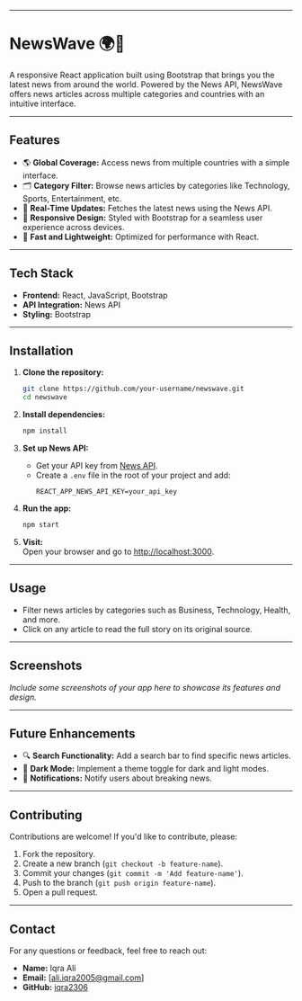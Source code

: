 
---

# NewsWave 🌍📰  

A responsive React application built using Bootstrap that brings you the latest news from around the world. Powered by the News API, NewsWave offers news articles across multiple categories and countries with an intuitive interface.  

---

## Features  

- 🌎 **Global Coverage:** Access news from multiple countries with a simple interface.  
- 🗂️ **Category Filter:** Browse news articles by categories like Technology, Sports, Entertainment, etc.  
- 🔄 **Real-Time Updates:** Fetches the latest news using the News API.  
- 🎨 **Responsive Design:** Styled with Bootstrap for a seamless user experience across devices.  
- 🚀 **Fast and Lightweight:** Optimized for performance with React.  

---

## Tech Stack  

- **Frontend:** React, JavaScript, Bootstrap  
- **API Integration:** News API  
- **Styling:** Bootstrap  

---

## Installation  

1. **Clone the repository:**  
   ```bash  
   git clone https://github.com/your-username/newswave.git  
   cd newswave  
   ```  

2. **Install dependencies:**  
   ```bash  
   npm install  
   ```  

3. **Set up News API:**  
   - Get your API key from [News API](https://newsapi.org/).  
   - Create a `.env` file in the root of your project and add:  
     ```env  
     REACT_APP_NEWS_API_KEY=your_api_key  
     ```  

4. **Run the app:**  
   ```bash  
   npm start  
   ```  

5. **Visit:**  
   Open your browser and go to [http://localhost:3000](http://localhost:3000).  

---

## Usage  
 
- Filter news articles by categories such as Business, Technology, Health, and more.  
- Click on any article to read the full story on its original source.  

---

## Screenshots  

_Include some screenshots of your app here to showcase its features and design._  

---

## Future Enhancements  

- 🔍 **Search Functionality:** Add a search bar to find specific news articles.  
- 🌙 **Dark Mode:** Implement a theme toggle for dark and light modes.  
- 🔔 **Notifications:** Notify users about breaking news.  

---

## Contributing  

Contributions are welcome! If you'd like to contribute, please:  
1. Fork the repository.  
2. Create a new branch (`git checkout -b feature-name`).  
3. Commit your changes (`git commit -m 'Add feature-name'`).  
4. Push to the branch (`git push origin feature-name`).  
5. Open a pull request.  

---

## Contact  

For any questions or feedback, feel free to reach out:  

- **Name:** Iqra Ali  
- **Email:** [ali.iqra2005@gmail.com]  
- **GitHub:** [iqra2306](https://github.com/iqra2306)  
